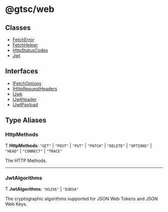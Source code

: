 # @gtsc/web

## Classes

- [FetchError](classes/FetchError.md)
- [FetchHelper](classes/FetchHelper.md)
- [HttpStatusCodes](classes/HttpStatusCodes.md)
- [Jwt](classes/Jwt.md)

## Interfaces

- [IFetchOptions](interfaces/IFetchOptions.md)
- [IHttpRequestHeaders](interfaces/IHttpRequestHeaders.md)
- [IJwk](interfaces/IJwk.md)
- [IJwtHeader](interfaces/IJwtHeader.md)
- [IJwtPayload](interfaces/IJwtPayload.md)

## Type Aliases

### HttpMethods

Ƭ **HttpMethods**: ``"GET"`` \| ``"POST"`` \| ``"PUT"`` \| ``"PATCH"`` \| ``"DELETE"`` \| ``"OPTIONS"`` \| ``"HEAD"`` \| ``"CONNECT"`` \| ``"TRACE"``

The HTTP Methods.

___

### JwtAlgorithms

Ƭ **JwtAlgorithms**: ``"HS256"`` \| ``"EdDSA"``

The cryptographic algorithms supported for JSON Web Tokens and JSON Web Keys.
